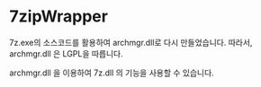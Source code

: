 # 7zipWrapper

7z.exe의 소스코드를 활용하여 archmgr.dll로 다시 만들었습니다.
따라서, archmgr.dll 은 LGPL을 따릅니다.

archmgr.dll 을 이용하여 7z.dll 의 기능을 사용할 수 있습니다.
